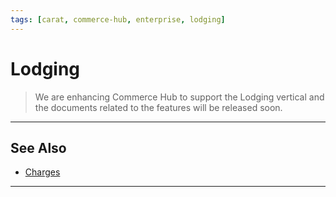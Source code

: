 ```yaml
---
tags: [carat, commerce-hub, enterprise, lodging]
---
```


# Lodging

<!-- theme: danger -->
> We are enhancing Commerce Hub to support the Lodging vertical and the documents related to the features will be released soon.

---

## See Also
- [Charges](?path=docs/Resources/API-Documents/Payments/Charges.md)

---
